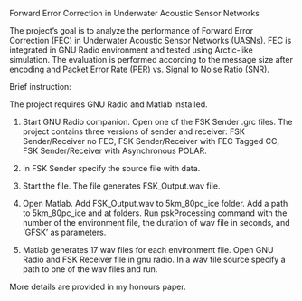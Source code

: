 Forward Error Correction in Underwater Acoustic Sensor Networks

The project’s goal is to analyze the performance of Forward Error Correction (FEC) in Underwater Acoustic Sensor Networks (UASNs). FEC is integrated in GNU Radio environment and tested using Arctic-like simulation. The evaluation is performed according to the message size after encoding and Packet Error Rate (PER) vs. Signal to Noise Ratio (SNR).

Brief instruction:

The project requires GNU Radio and Matlab installed.

1. Start GNU Radio companion. Open one of the FSK Sender .grc files. The project contains three versions of sender and receiver: FSK Sender/Receiver no FEC, FSK Sender/Receiver with FEC Tagged CC, FSK Sender/Receiver with Asynchronous POLAR. 

2. In FSK Sender specify the source file with data.

3. Start the file. The file generates FSK_Output.wav file.

4. Open Matlab. Add FSK_Output.wav to 5km_80pc_ice folder. Add a path to 5km_80pc_ice and at folders. Run pskProcessing command with the number of the environment file, the duration of wav file in seconds, and ‘GFSK’ as parameters.

5. Matlab generates 17 wav files for each environment file. Open GNU Radio and FSK Receiver file in gnu radio. In a wav file source specify a path to one of the wav files and run.

More details are provided in my honours paper.
